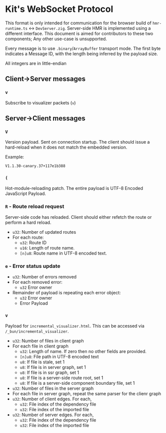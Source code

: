 # Kit's WebSocket Protocol

This format is only intended for communication for the browser build of
`hmr-runtime.ts` <-> `DevServer.zig`. Server-side HMR is implemented using a
different interface. This document is aimed for contributors to these
two components; Any other use-case is unsupported.

Every message is to use `.binary`/`ArrayBuffer` transport mode. The first byte
indicates a Message ID, with the length being inferred by the payload size.

All integers are in little-endian

## Client->Server messages

### `v`

Subscribe to visualizer packets (`v`)

## Server->Client messages

### `V`

Version payload. Sent on connection startup. The client should issue a hard-reload
when it does not match the embedded version.

Example:

```
V1.1.30-canary.37+117e1b388
```

### `(`

Hot-module-reloading patch. The entire payload is UTF-8 Encoded JavaScript Payload.

### `R` - Route reload request

Server-side code has reloaded. Client should either refetch the route or perform a hard reload.

- `u32`: Number of updated routes
- For each route:
  - `u32`: Route ID
  - `u16`: Length of route name.
  - `[n]u8`: Route name in UTF-8 encoded text.

### `e` - Error status update

- `u32`: Number of errors removed
- For each removed error:
  - `u32` Error owner
- Remainder of payload is repeating each error object:
  - `u32` Error owner
  - Error Payload

### `v`

Payload for `incremental_visualizer.html`. This can be accessed via `/_bun/incremental_visualizer`.

- `u32`: Number of files in client graph
- For each file in client graph
  - `u32`: Length of name. If zero then no other fields are provided.
  - `[n]u8`: File path in UTF-8 encoded text
  - `u8`: If file is stale, set 1
  - `u8`: If file is in server graph, set 1
  - `u8`: If file is in ssr graph, set 1
  - `u8`: If file is a server-side route root, set 1
  - `u8`: If file is a server-side component boundary file, set 1
- `u32`: Number of files in the server graph
- For each file in server graph, repeat the same parser for the clienr graph
- `u32`: Number of client edges. For each,
  - `u32`: File index of the dependency file
  - `u32`: File index of the imported file
- `u32`: Number of server edges. For each,
  - `u32`: File index of the dependency file
  - `u32`: File index of the imported file
